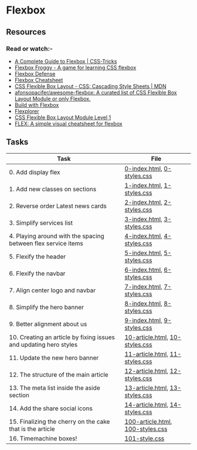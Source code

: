 # Flexbox

## Resources

### Read or watch:-

* [A Complete Guide to Flexbox | CSS-Tricks](https://intranet.alxswe.com/rltoken/LCE50qV1AVEaeaMudweMCg)
* [Flexbox Froggy - A game for learning CSS flexbox](https://intranet.alxswe.com/rltoken/IcenrK3aNIqB14sqDkB6Rw)
* [Flexbox Defense](https://intranet.alxswe.com/rltoken/2q0Ebc98U3vlRmbtL-ec0g)
* [Flexbox Cheatsheet](https://intranet.alxswe.com/rltoken/gaFZ1mN2qWrzrn09Sb6A2g)
* [CSS Flexible Box Layout - CSS: Cascading Style Sheets | MDN](https://intranet.alxswe.com/rltoken/6WRMHKFwutkLs3UgQW1eDQ)
* [afonsopacifer/awesome-flexbox: A curated list of CSS Flexible Box Layout Module or only Flexbox.](https://intranet.alxswe.com/rltoken/YFWUfeS6FocKQ5U21YHjWw)
* [Build with Flexbox](https://intranet.alxswe.com/rltoken/ntuRbJcxgvkpe6iuV2MfHA)
* [Flexplorer](https://intranet.alxswe.com/rltoken/fLtMr9fcwVXtRdcHvwXMVw)
* [CSS Flexible Box Layout Module Level 1](https://intranet.alxswe.com/rltoken/KqtywvoD55hRnNl0z4My7A)
* [FLEX: A simple visual cheatsheet for flexbox](https://intranet.alxswe.com/rltoken/KQx8A_LE7RBN5w-JjgrBYQ)

## Tasks

| Task | File |
| ---- | ---- |
| 0. Add display flex | [0-index.html](./0-index.html), [0-styles.css](./0-styles.css) |
| 1. Add new classes on sections | [1-index.html](./1-index.html), [1-styles.css](./1-styles.css) |
| 2. Reverse order Latest news cards | [2-index.html](./2-index.html), [2-styles.css](./2-styles.css) |
| 3. Simplify services list | [3-index.html](./3-index.html), [3-styles.css](./3-styles.css) |
| 4. Playing around with the spacing between flex service items | [4-index.html](./4-index.html), [4-styles.css](./4-styles.css) |
| 5. Flexify the header | [5-index.html](./5-index.html), [5-styles.css](./5-styles.css) |
| 6. Flexify the navbar | [6-index.html](./6-index.html), [6-styles.css](./6-styles.css) |
| 7. Align center logo and navbar | [7-index.html](./7-index.html), [7-styles.css](./7-styles.css) |
| 8. Simplify the hero banner | [8-index.html](./8-index.html), [8-styles.css](./8-styles.css) |
| 9. Better alignment about us | [9-index.html](./9-index.html), [9-styles.css](./9-styles.css) |
| 10. Creating an article by fixing issues and updating hero styles | [10-article.html](./10-article.html), [10-styles.css](./10-styles.css) |
| 11. Update the new hero banner | [11-article.html](./11-article.html), [11-styles.css](./11-styles.css) |
| 12. The structure of the main article | [12-article.html](./12-article.html), [12-styles.css](./12-styles.css) |
| 13. The meta list inside the aside section | [13-article.html](./13-article.html), [13-styles.css](./13-styles.css) |
| 14. Add the share social icons | [14-article.html](./14-article.html), [14-styles.css](./14-styles.css) |
| 15. Finalizing the cherry on the cake that is the article | [100-article.html](./100-article.html), [100-styles.css](./100-styles.css) |
| 16. Timemachine boxes! | [101-style.css](./101-style.css) |
